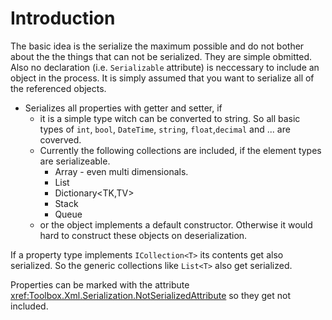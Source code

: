 # Introduction

The basic idea is the serialize the maximum possible and do not bother 
about the the things that can not be serialized. They are simple obmitted. 
Also no declaration (i.e. `Serializable` attribute) is neccessary to include an object in the process.
It is simply assumed that you want to serialize all of the referenced objects.

* Serializes all properties with getter and setter, if
  * it is a simple type witch can be converted to string. 
    So all basic types of `int`, `bool`, `DateTime`, `string`, `float`,`decimal` and ... are coverved.
  * Currently the following collections are included, if the element types are serializeable.
      * Array - even multi dimensionals. 
      * List<T>
      * Dictionary<TK,TV>
      * Stack<T>
      * Queue<T>
  * or the object implements a default constructor.
    Otherwise it would hard to construct these objects on deserialization.
  
If a property type implements `ICollection<T>` its contents get also serialized. 
So the generic collections like `List<T>` also get serialized.
  
Properties can be marked with the attribute <xref:Toolbox.Xml.Serialization.NotSerializedAttribute> 
so they get not included.


